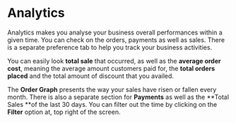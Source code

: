 # Analytics 

Analytics makes you analyse your business overall performances within a given time. You can check on the orders, payments as well as sales. There is a separate preference tab to help you track your business activities. 

You can easily look **total sale** that occurred, as well as the **average order cost**, meaning the average amount customers paid for, the **total orders placed** and the total amount of discount that you availed.

The **Order Graph** presents the way your sales have risen or fallen every month. There is also a separate section for **Payments** as well as the **Total Sales **of the last 30 days. You can filter out the time by clicking on the **Filter** option at, top right of the screen. 
